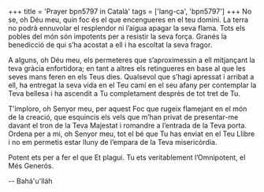 +++
title = 'Prayer bpn5797 in Català'
tags = ['lang-ca', 'bpn5797']
+++
No se, oh Déu meu, quin foc és el que encengueres en el teu domini. La terra no podrà ennuvolar el resplendor ni l’aigua apagar la seva flama. Tots els pobles del món són impotents per a resistir la seva força. Granés la benedicció de qui s’ha acostat a ell i ha escoltat la seva fragor.

A alguns, oh Déu meu, els permeteres que s’aproximessin a ell mitjançant la teva gràcia enfortidora; en tant a altres els retingueres en base al que les seves mans feren en els Teus dies. Qualsevol que s’hagi apressat i arribat a ell, ha entregat la seva vida en el Teu camí en el seu afany per contemplar la Teva bellesa i ha ascendit a Tu completament desprès de tot tret de Tu.

T’imploro, oh Senyor meu, per aquest Foc que rugeix flamejant en el món de la creació, que esquincis els vels que m’han privat de presentar-me davant el tron de la Teva Majestat i romandre a l’entrada de la Teva porta. Ordena  per a mi, oh Senyor meu, tot el bé que Tu has enviat en el Teu Llibre i no em permetis estar lluny de l’empara de la Teva misericòrdia.

Potent ets per a fer el que Et plagui. Tu ets veritablement l’Omnipotent, el Més Generós.

-- Bahá'u'lláh
